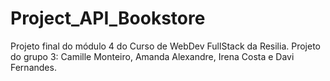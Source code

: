 # Project_API_Bookstore
Projeto final do módulo 4 do Curso de WebDev FullStack da Resilia. Projeto do grupo 3: Camille Monteiro, Amanda Alexandre, Irena Costa e Davi Fernandes.
